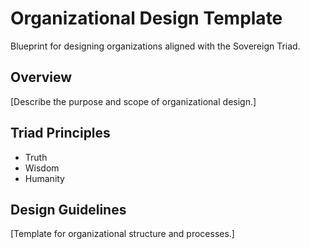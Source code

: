 # Organizational Design Template

Blueprint for designing organizations aligned with the Sovereign Triad.

## Overview

[Describe the purpose and scope of organizational design.]

## Triad Principles

- Truth
- Wisdom
- Humanity

## Design Guidelines

[Template for organizational structure and processes.]
